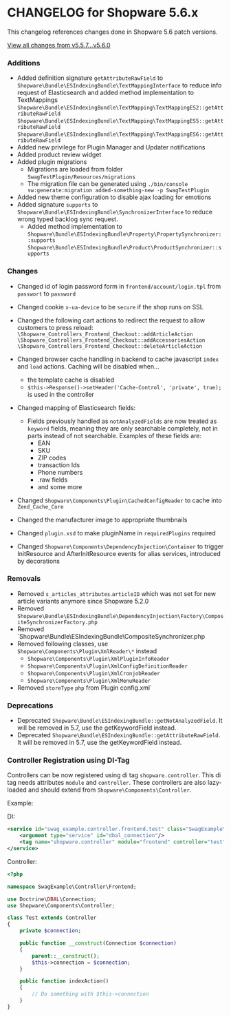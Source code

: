 # CHANGELOG for Shopware 5.6.x

This changelog references changes done in Shopware 5.6 patch versions.

[View all changes from v5.5.7...v5.6.0](https://github.com/shopware/shopware/compare/v5.5.7...v5.6.0)

### Additions

* Added definition signature `getAttributeRawField` to `Shopware\Bundle\ESIndexingBundle\TextMappingInterface` to reduce info request of
    Elasticsearch and added method implementation to TextMappings
    `Shopware\Bundle\ESIndexingBundle\TextMapping\TextMappingES2::getAttributeRawField`
    `Shopware\Bundle\ESIndexingBundle\TextMapping\TextMappingES5::getAttributeRawField`
    `Shopware\Bundle\ESIndexingBundle\TextMapping\TextMappingES6::getAttributeRawField`
* Added new privilege for Plugin Manager and Updater notifications
* Added product review widget
* Added plugin migrations
    * Migrations are loaded from folder `SwagTestPlugin/Resources/migrations`
    * The migration file can be generated using `./bin/console sw:generate:migration added-something-new -p SwagTestPlugin`
* Added new theme configuration to disable ajax loading for emotions
* Added signature `supports` to `Shopware\Bundle\ESIndexingBundle\SynchronizerInterface` to reduce wrong typed backlog sync request.
    * Added method implementation to 
    `Shopware\Bundle\ESIndexingBundle\Property\PropertySynchronizer::supports`
    `Shopware\Bundle\ESIndexingBundle\Product\ProductSynchronizer::supports`

### Changes

* Changed id of login password form in `frontend/account/login.tpl` from `passwort` to `password`
* Changed cookie `x-ua-device` to be `secure` if the shop runs on SSL
* Changed the following cart actions to redirect the request to allow customers to press reload:
    `\Shopware_Controllers_Frontend_Checkout::addArticleAction`
    `\Shopware_Controllers_Frontend_Checkout::addAccessoriesAction`
    `\Shopware_Controllers_Frontend_Checkout::deleteArticleAction`

* Changed browser cache handling in backend to cache javascript `index` and `load` actions. Caching will be disabled when...
    * the template cache is disabled
    * `$this->Response()->setHeader('Cache-Control', 'private', true);` is used in the controller
* Changed mapping of Elasticsearch fields:
    * Fields previously handled as `notAnalyzedFields` are now treated as `keyword` fields, meaning they are only searchable completely, not in parts instead of not searchable. Examples of these fields are:
        * EAN
        * SKU
        * ZIP codes
        * transaction Ids
        * Phone numbers
        * .raw fields
        * and some more

* Changed `Shopware\Components\Plugin\CachedConfigReader` to cache into `Zend_Cache_Core`
* Changed the manufacturer image to appropriate thumbnails
* Changed `plugin.xsd` to make pluginName in `requiredPlugins` required
* Changed `Shopware\Components\DependencyInjection\Container` to trigger InitResource and AfterInitResource events for alias services, introduced by decorations

### Removals

* Removed `s_articles_attributes`.`articleID` which was not set for new article variants anymore since Shopware 5.2.0
* Removed `Shopware\Bundle\ESIndexingBundle\DependencyInjection\Factory\CompositeSynchronizerFactory.php`
* Removed `Shopware\Bundle\ESIndexingBundle\CompositeSynchronizer.php
* Removed following classes, use `Shopware\Components\Plugin\XmlReader\*` instead
    * `Shopware\Components\Plugin\XmlPluginInfoReader`
    * `Shopware\Components\Plugin\XmlConfigDefinitionReader`
    * `Shopware\Components\Plugin\XmlCronjobReader`
    * `Shopware\Components\Plugin\XmlMenuReader`
* Removed `storeType` `php` from Plugin config.xml`

### Deprecations

* Deprecated `Shopware\Bundle\ESIndexingBundle::getNotAnalyzedField`. It will be removed in 5.7, use the getKeywordField instead.
* Deprecated `Shopware\Bundle\ESIndexingBundle::getAttributeRawField`. It will be removed in 5.7, use the getKeywordField instead.


### Controller Registration using DI-Tag

Controllers can be now registered using di tag ``shopware.controller``. This di tag needs attributes `module` and `controller`. These controllers are also lazy-loaded and should extend from `Shopware\Components\Controller`.

Example:

DI:

```xml
<service id="swag_example.controller.frontend.test" class="SwagExample\Controller\Frontend\Test">
    <argument type="service" id="dbal_connection"/>
    <tag name="shopware.controller" module="frontend" controller="test"/>
</service>
```

Controller:

```php
<?php

namespace SwagExample\Controller\Frontend;

use Doctrine\DBAL\Connection;
use Shopware\Components\Controller;

class Test extends Controller
{
    private $connection;

    public function __construct(Connection $connection)
    {
        parent::__construct();
        $this->connection = $connection;
    }

    public function indexAction()
    {
        // Do something with $this->connection
    }
}
```
